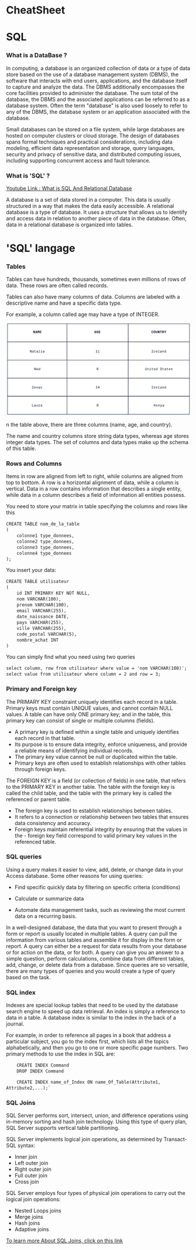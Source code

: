 # CheatSheet


# SQL 

### What is a DataBase ?

In computing, a database is an organized collection of data or a type of data store based on the use of a database management system (DBMS), the software that interacts with end users, applications, and the database itself to capture and analyze the data. The DBMS additionally encompasses the core facilities provided to administer the database. The sum total of the database, the DBMS and the associated applications can be referred to as a database system. Often the term "database" is also used loosely to refer to any of the DBMS, the database system or an application associated with the database.

Small databases can be stored on a file system, while large databases are hosted on computer clusters or cloud storage. The design of databases spans formal techniques and practical considerations, including data modeling, efficient data representation and storage, query languages, security and privacy of sensitive data, and distributed computing issues, including supporting concurrent access and fault tolerance.


### What is 'SQL' ?

[Youtube Link : What is SQL And Relational Database ](https://youtu.be/MZdO1UbTG4U)

A database is a set of data stored in a computer. This data is usually structured in a way that makes the data easily accessible.
A relational database is a type of database. It uses a structure that allows us to identify and access data in relation to another piece of data in the database. Often, data in a relational database is organized into tables.



# 'SQL' langage

### Tables 

Tables can have hundreds, thousands, sometimes even millions of rows of data. These rows are often called records.

Tables can also have many columns of data. Columns are labeled with a descriptive name and have a specific data type.

For example, a column called age may have a type of INTEGER.


![alt text](data/sqlTable.png)

n the table above, there are three columns (name, age, and country).

The name and country columns store string data types, whereas age stores integer data types. The set of columns and data types make up the schema of this table.

### Rows and Columns

Items in row are aligned from left to right, while columns are aligned from top to bottom. A row is a horizontal alignment of data, while a column is vertical. Data in a row contains information that describes a single entity, while data in a column describes a field of information all entities possess.

You need to store your matrix in table specifying the columns and rows like this
```JS
CREATE TABLE nom_de_la_table
(
    colonne1 type_donnees,
    colonne2 type_donnees,
    colonne3 type_donnees,
    colonne4 type_donnees
);
```
You insert your data:
```JS
CREATE TABLE utilisateur
(
    id INT PRIMARY KEY NOT NULL,
    nom VARCHAR(100),
    prenom VARCHAR(100),
    email VARCHAR(255),
    date_naissance DATE,
    pays VARCHAR(255),
    ville VARCHAR(255),
    code_postal VARCHAR(5),
    nombre_achat INT
)
```
You can simply find what you need using two queries
```JS
select column, row from utilisateur where value = 'nom VARCHAR(100)';
select value from utilisateur where column = 2 and row = 3;
```

### Primary and Foreign key

The PRIMARY KEY constraint uniquely identifies each record in a table. Primary keys must contain UNIQUE values, and cannot contain NULL values. A table can have only ONE primary key; and in the table, this primary key can consist of single or multiple columns (fields).

- A primary key is defined within a single table and uniquely identifies each record in that table.
- Its purpose is to ensure data integrity, enforce uniqueness, and provide a reliable means of identifying individual records.
- The primary key value cannot be null or duplicated within the table.
- Primary keys are often used to establish relationships with other tables through foreign keys.


The FOREIGN KEY  is a field (or collection of fields) in one table, that refers to the PRIMARY KEY in another table. The table with the foreign key is called the child table, and the table with the primary key is called the referenced or parent table.

- The foreign key is used to establish relationships between tables.
- It refers to a connection or relationship between two tables that ensures data consistency and accuracy.
- Foreign keys maintain referential integrity by ensuring that the values in the - foreign key field correspond to valid primary key values in the referenced table.

### SQL queries 

Using a query makes it easier to view, add, delete, or change data in your Access database. Some other reasons for using queries:

- Find specific quickly data by filtering on specific criteria (conditions)

- Calculate or summarize data

- Automate data management tasks, such as reviewing the most current data on a recurring basis.

In a well-designed database, the data that you want to present through a form or report is usually located in multiple tables. A query can pull the information from various tables and assemble it for display in the form or report. A query can either be a request for data results from your database or for action on the data, or for both. A query can give you an answer to a simple question, perform calculations, combine data from different tables, add, change, or delete data from a database. Since queries are so versatile, there are many types of queries and you would create a type of query based on the task.

### SQL index 

Indexes are special lookup tables that need to be used by the database search engine to speed up data retrieval. An index is simply a reference to data in a table. A database index is similar to the index in the back of a journal.

For example, in order to reference all pages in a book that address a particular subject, you go to the index first, which lists all the topics alphabetically, and then you go to one or more specific page numbers.
Two primary methods to use the index in SQL are:
```JS
    CREATE INDEX Command 
    DROP INDEX Command 
```
```JS
    CREATE INDEX name_of_Index ON name_Of_Table(Attribute1, Attribute2,...);`
```

### SQL Joins

SQL Server performs sort, intersect, union, and difference operations using in-memory sorting and hash join technology. Using this type of query plan, SQL Server supports vertical table partitioning.

SQL Server implements logical join operations, as determined by Transact-SQL syntax:

- Inner join
- Left outer join
- Right outer join
- Full outer join
- Cross join

SQL Server employs four types of physical join operations to carry out the logical join operations:

- Nested Loops joins
- Merge joins
- Hash joins
- Adaptive joins 

[To learn more About SQL Joins, click on this link](https://learn.microsoft.com/en-us/sql/relational-databases/performance/joins?view=sql-server-ver16)